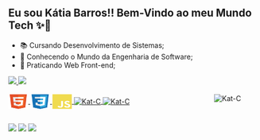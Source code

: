## Eu sou Kátia Barros!! Bem-Vindo ao meu Mundo Tech ✨👋


- 📚 Cursando Desenvolvimento de Sistemas;
- 🔎 Conhecendo o Mundo da Engenharia de Software;
- 📝 Praticando Web Front-end; 


<div>
  <a href="https://www.linkedin.com/in/barros-katia/">
  <img height="180em" src="https://github-readme-stats.vercel.app/api?username=K-BSilva&show_icons=true&theme=cobalt&include_all_commits=true&count_private=true"/>
  <img height="180em" src="https://github-readme-stats.vercel.app/api/top-langs/?username=K-BSilva&layout=compact&langs_count=16&theme=cobalt"/>
</div>
  
 <div style="display: inline_block"><br>
  <img align="center" alt="Kat-HTML" height="30" width="40" src="https://raw.githubusercontent.com/devicons/devicon/master/icons/html5/html5-original.svg">
  <img align="center" alt="Kat-CSS" height="30" width="40" src="https://raw.githubusercontent.com/devicons/devicon/master/icons/css3/css3-original.svg">
  <img align="center" alt="Kat-Js" height="30" width="40" src="https://raw.githubusercontent.com/devicons/devicon/master/icons/javascript/javascript-plain.svg">
  <img align="center" alt="Kat-C" height="40" width="40" src="https://img.icons8.com/color/64/000000/c-programming.png">
   <img align="center" alt="Kat-C" height="40" width="40" src="https://img.icons8.com/color/48/000000/php.png">
   <img align="right" alt="Kat-C" height="100" width="90" src="https://media3.giphy.com/media/l44Qqz6gO6JiVV3pu/giphy.gif?cid=ecf05e47c4chwehbl5j3h2r8lv1urg79skohpfndeabmus6y&rid=giphy.gif&ct=g">
  </div>
  
  ##
  
<div>
 <a href="https://discord.gg/jFBkX2F9" target="_blank"><img src="https://img.shields.io/badge/Discord-7289DA?style=for-the-badge&logo=discord&logoColor=white" target="_blank"></a> 
  <a href = "mailto:contato@kt.barros.tech"><img src="https://img.shields.io/badge/Gmail-D14836?style=for-the-badge&logo=gmail&logoColor=white" target="_blank"></a>
  <a href="https://www.linkedin.com/in/barros-katia/" target="_blank"><img src="https://img.shields.io/badge/-LinkedIn-%230077B5?style=for-the-badge&logo=linkedin&logoColor=white" target="_blank"></a>   
</div>

